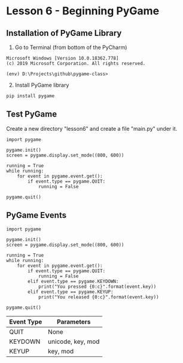 # Lesson 6 - Beginning PyGame

## Installation of PyGame Library

1. Go to Terminal (from bottom of the PyCharm)
```commandline
Microsoft Windows [Version 10.0.18362.778]
(c) 2019 Microsoft Corporation. All rights reserved.

(env) D:\Projects\github\pygame-class>
```

2. Install PyGame library
```commandline
pip install pygame
```

## Test PyGame

Create a new directory "lesson6" and create a file "main.py" under it.

```
import pygame

pygame.init()
screen = pygame.display.set_mode((800, 600))

running = True
while running:
    for event in pygame.event.get():
        if event.type == pygame.QUIT:
            running = False

pygame.quit()
```

## PyGame Events
```
import pygame

pygame.init()
screen = pygame.display.set_mode((800, 600))

running = True
while running:
    for event in pygame.event.get():
        if event.type == pygame.QUIT:
            running = False
        elif event.type == pygame.KEYDOWN:
            print("You pressed {0:c}".format(event.key))
        elif event.type == pygame.KEYUP:
            print("You released {0:c}".format(event.key))

pygame.quit()

```

|Event Type   | Parameters  | 
|-------------|-------------|
|QUIT | None  | 
|KEYDOWN| unicode, key, mod|
|KEYUP| key, mod|
